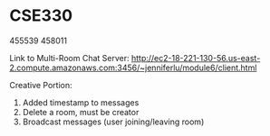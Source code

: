 # CSE330
455539
458011

Link to Multi-Room Chat Server: http://ec2-18-221-130-56.us-east-2.compute.amazonaws.com:3456/~jenniferlu/module6/client.html

Creative Portion:

1. Added timestamp to messages
2. Delete a room, must be creator
3. Broadcast messages (user joining/leaving room)
